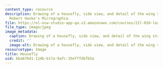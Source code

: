 ```yaml
---
content_type: resource
description: Drawing of a housefly, side view, and detail of the wing structure from
  Robert Hooke's Micrographia.
file: https://ol-ocw-studio-app-qa.s3.amazonaws.com/courses/21l-016-learning-from-the-past-drama-science-performance-spring-2009/bba67641114bb17a9afc35efffdbfb5a_04.jpg
file_type: image/jpeg
image_metadata:
  caption: Drawing of a housefly, side view, and detail of the wing structure.
  credit: ''
  image-alt: Drawing of a housefly, side view, and detail of the wing structure.
resourcetype: Image
title: Housefly
uid: bba67641-114b-b17a-9afc-35efffdbfb5a
---
```

